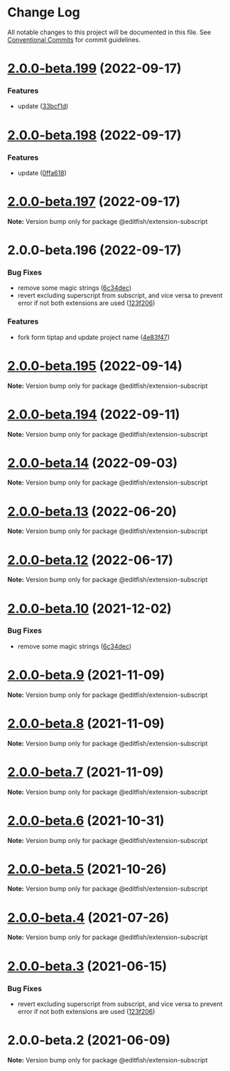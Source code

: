 # Change Log

All notable changes to this project will be documented in this file.
See [Conventional Commits](https://conventionalcommits.org) for commit guidelines.

# [2.0.0-beta.199](https://github.com/ueberdosis/editfish/compare/v2.0.0-beta.198...v2.0.0-beta.199) (2022-09-17)


### Features

* update ([33bcf1d](https://github.com/ueberdosis/editfish/commit/33bcf1d4aa15e5cb854cea2044c7460a4510c139))





# [2.0.0-beta.198](https://github.com/ueberdosis/editfish/compare/v2.0.0-beta.197...v2.0.0-beta.198) (2022-09-17)


### Features

* update ([0ffa618](https://github.com/ueberdosis/editfish/commit/0ffa618421467a96c9e17f4b96511c8ed521baf5))





# [2.0.0-beta.197](https://github.com/ueberdosis/editfish/compare/v2.0.0-beta.196...v2.0.0-beta.197) (2022-09-17)

**Note:** Version bump only for package @editfish/extension-subscript





# 2.0.0-beta.196 (2022-09-17)


### Bug Fixes

* remove some magic strings ([6c34dec](https://github.com/ueberdosis/editfish/commit/6c34dec33ac39c9f037a0a72e4525f3fc6d422bf))
* revert excluding superscript from subscript, and vice versa to prevent error if not both extensions are used ([123f206](https://github.com/ueberdosis/editfish/commit/123f2067e5ccc15f1fceee164e8bc461193cf8a0))


### Features

* fork form tiptap and update project name ([4e83f47](https://github.com/ueberdosis/editfish/commit/4e83f471f558450547d3d0269ca1648cbcad94c1))





# [2.0.0-beta.195](https://github.com/ueberdosis/tiptap/compare/v2.0.0-beta.194...v2.0.0-beta.195) (2022-09-14)

**Note:** Version bump only for package @editfish/extension-subscript





# [2.0.0-beta.194](https://github.com/ueberdosis/tiptap/compare/v2.0.0-beta.193...v2.0.0-beta.194) (2022-09-11)

**Note:** Version bump only for package @editfish/extension-subscript





# [2.0.0-beta.14](https://github.com/ueberdosis/tiptap/compare/@editfish/extension-subscript@2.0.0-beta.13...@editfish/extension-subscript@2.0.0-beta.14) (2022-09-03)

**Note:** Version bump only for package @editfish/extension-subscript





# [2.0.0-beta.13](https://github.com/ueberdosis/tiptap/compare/@editfish/extension-subscript@2.0.0-beta.12...@editfish/extension-subscript@2.0.0-beta.13) (2022-06-20)

**Note:** Version bump only for package @editfish/extension-subscript





# [2.0.0-beta.12](https://github.com/ueberdosis/tiptap/compare/@editfish/extension-subscript@2.0.0-beta.10...@editfish/extension-subscript@2.0.0-beta.12) (2022-06-17)

**Note:** Version bump only for package @editfish/extension-subscript





# [2.0.0-beta.10](https://github.com/ueberdosis/tiptap/compare/@editfish/extension-subscript@2.0.0-beta.9...@editfish/extension-subscript@2.0.0-beta.10) (2021-12-02)


### Bug Fixes

* remove some magic strings ([6c34dec](https://github.com/ueberdosis/tiptap/commit/6c34dec33ac39c9f037a0a72e4525f3fc6d422bf))





# [2.0.0-beta.9](https://github.com/ueberdosis/tiptap/compare/@editfish/extension-subscript@2.0.0-beta.8...@editfish/extension-subscript@2.0.0-beta.9) (2021-11-09)

**Note:** Version bump only for package @editfish/extension-subscript





# [2.0.0-beta.8](https://github.com/ueberdosis/tiptap/compare/@editfish/extension-subscript@2.0.0-beta.7...@editfish/extension-subscript@2.0.0-beta.8) (2021-11-09)

**Note:** Version bump only for package @editfish/extension-subscript





# [2.0.0-beta.7](https://github.com/ueberdosis/tiptap/compare/@editfish/extension-subscript@2.0.0-beta.6...@editfish/extension-subscript@2.0.0-beta.7) (2021-11-09)

**Note:** Version bump only for package @editfish/extension-subscript





# [2.0.0-beta.6](https://github.com/ueberdosis/tiptap/compare/@editfish/extension-subscript@2.0.0-beta.5...@editfish/extension-subscript@2.0.0-beta.6) (2021-10-31)

**Note:** Version bump only for package @editfish/extension-subscript





# [2.0.0-beta.5](https://github.com/ueberdosis/tiptap/compare/@editfish/extension-subscript@2.0.0-beta.4...@editfish/extension-subscript@2.0.0-beta.5) (2021-10-26)

**Note:** Version bump only for package @editfish/extension-subscript





# [2.0.0-beta.4](https://github.com/ueberdosis/tiptap/compare/@editfish/extension-subscript@2.0.0-beta.3...@editfish/extension-subscript@2.0.0-beta.4) (2021-07-26)

**Note:** Version bump only for package @editfish/extension-subscript





# [2.0.0-beta.3](https://github.com/ueberdosis/tiptap/compare/@editfish/extension-subscript@2.0.0-beta.2...@editfish/extension-subscript@2.0.0-beta.3) (2021-06-15)


### Bug Fixes

* revert excluding superscript from subscript, and vice versa to prevent error if not both extensions are used ([123f206](https://github.com/ueberdosis/tiptap/commit/123f2067e5ccc15f1fceee164e8bc461193cf8a0))





# 2.0.0-beta.2 (2021-06-09)

**Note:** Version bump only for package @editfish/extension-subscript
